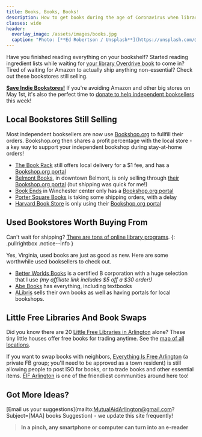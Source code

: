 ```yaml
---
title: Books, Books, Books!
description: How to get books during the age of Coronavirus when libraries are closed.
classes: wide
header:
  overlay_image: /assets/images/books.jpg
  caption: "Photo: [**Ed Robertson / Unsplash**](https://unsplash.com/@eddrobertson)"
---
```


Have you finished reading everything on your bookshelf?  Started reading ingredient lists while waiting for [your library Overdrive book](/parents/#library-programs-online) to come in?  Tired of waiting for Amazon to actually ship anything non-essential?  Check out these bookstores still selling.

[**Save Indie Bookstores!**](https://www.saveindiebookstores.com/?utm_source=Weekly+Harvard+Book+Store+Newsletter+%7C+News+and+Events&utm_campaign=0515f4f8c6-050120) If you're avoiding Amazon and other big stores on May 1st, it's also the perfect time to [donate to help independent booksellers](https://www.saveindiebookstores.com/?utm_source=Weekly+Harvard+Book+Store+Newsletter+%7C+News+and+Events&utm_campaign=0515f4f8c6-050120) this week!

## Local Bookstores Still Selling

Most independent booksellers are now use [Bookshop.org](http://bookshop.org/) to fullfill their orders.  Bookshop.org then shares a profit percentage with the local store - a key way to support your independent bookshop during stay-at-home orders!  

- [The Book Rack](http://www.book-rack.com/covid-update/) still offers local delivery for a $1 fee, and has a [Bookshop.org portal](http://www.bookshop.org/shop/bookrack)
- [Belmont Books](https://www.belmontbooks.com/message-concerning-temporary-closure?shane), in downtown Belmont, is only selling through [their Bookshop.org portal](https://bookshop.org/shop/belmontbooks) (but shipping was quick for me!)
- [Book Ends](https://bookendswinchester.indielite.org/) in Winchester center only has a [Bookshop.org portal](https://bookshop.org/shop/bookendswinchester)
- [Porter Square Books](https://www.portersquarebooks.com/porter-square-books-and-covid-19) is taking some shipping orders, with a delay
- [Harvard Book Store](http://www.harvard.com/updates_on_covid-19) is only using their [Bookshop.org portal](https://bookshop.org/shop/harvardbookstore)

## Used Bookstores Worth Buying From

Can't wait for shipping?  [There are tons of online library programs](/parents/#library-programs-online).
{: .pullrightbox .notice--info }

Yes, Virginia, used books are just as good as new.  Here are some worthwhile used booksellers to check out.

- [Better Worlds Books](http://i.refs.cc/piF3oBiZ?smile_ref=eyJzbWlsZV9zb3VyY2UiOiJzbWlsZV91aSIsInNtaWxlX21lZGl1bSI6IiIsInNtaWxlX2NhbXBhaWduIjoicmVmZXJyYWxfcHJvZ3JhbSIsInNtaWxlX2N1c3RvbWVyX2lkIjo0NTQwNzE3MDd9) is a certified B corporation with a huge selection that I use _(my affiliate link includes $5 off a $30 order!)_ 
- [Abe Books](https://www.abebooks.com/books/used-books.shtml) has everything, including textbooks
- [ALibris](https://www.alibris.com/books) sells their own books as well as having portals for local bookshops.

## Little Free Libraries And Book Swaps

Did you know there are 20 [Little Free Libraries in Arlington](https://littlefreelibrary.org/ourmap/) alone?  These tiny little houses offer free books for trading anytime.  See the [map of all locations](https://littlefreelibrary.org/ourmap/).

If you want to swap books with neighbors, [Everything Is Free Arlington](https://www.facebook.com/groups/EIFArlingtonMA/) (a private FB group; you'll need to be approved as a town resident) is still allowing people to post ISO for books, or to trade books and other essential items.  [EIF Arlington](https://www.facebook.com/groups/EIFArlingtonMA/) is one of the friendliest communities around here too!

## Got More Ideas?

[Email us your suggestions](mailto:MutualAidArlington@gmail.com?Subject=[MAA] books Suggestion) - we update this site frequently!

> **In a pinch, any smartphone or computer can turn into an e-reader** <span style="color: #4b7a47"><i class="fa fa-book"></i></span>
